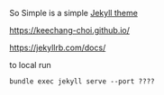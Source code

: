 So Simple is a simple [Jekyll theme](https://jekyllrb.com/docs/themes/) 

https://keechang-choi.github.io/

https://jekyllrb.com/docs/

to local run
```
bundle exec jekyll serve --port ????
```
